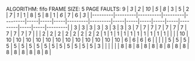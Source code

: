 ALGORITHM: fifo
FRAME SIZE: 5
PAGE FAULTS: 9
| *_3_*   | *_2_*   | *_10_*   | *_5_*   |   *_8_* |   3 |   5 |   2 |   *_7_* |   *_1_* |   1 |   8 |   5 |   8 |   1 |   *_6_* |   7 |   6 |   *_3_* |
|---------|---------|----------|---------|---------|-----|-----|-----|---------|---------|-----|-----|-----|-----|-----|---------|-----|-----|---------|
| 3       | 3       | 3        | 3       |       3 |   3 |   3 |   3 |       7 |       7 |   7 |   7 |   7 |   7 |   7 |       7 |   7 |   7 |       7 |
|         | 2       | 2        | 2       |       2 |   2 |   2 |   2 |       2 |       1 |   1 |   1 |   1 |   1 |   1 |       1 |   1 |   1 |       1 |
|         |         | 10       | 10      |      10 |  10 |  10 |  10 |      10 |      10 |  10 |  10 |  10 |  10 |  10 |       6 |   6 |   6 |       6 |
|         |         |          | 5       |       5 |   5 |   5 |   5 |       5 |       5 |   5 |   5 |   5 |   5 |   5 |       5 |   5 |   5 |       3 |
|         |         |          |         |       8 |   8 |   8 |   8 |       8 |       8 |   8 |   8 |   8 |   8 |   8 |       8 |   8 |   8 |       8 |

